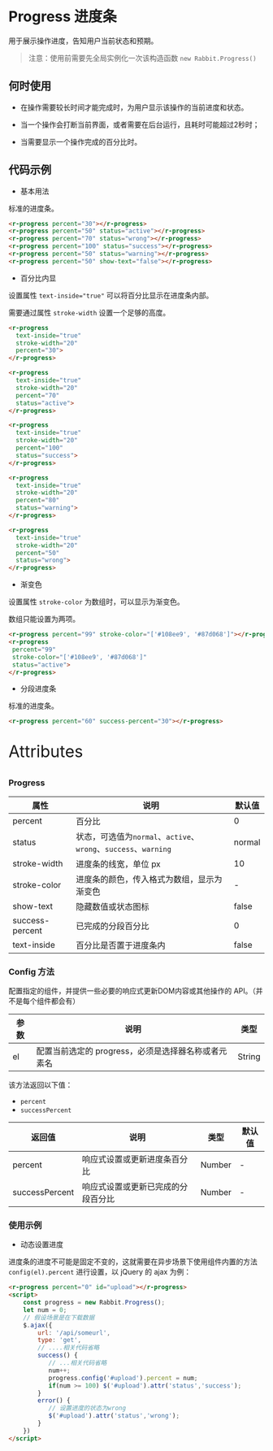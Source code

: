 # Progress 进度条

用于展示操作进度，告知用户当前状态和预期。

> 注意：使用前需要先全局实例化一次该构造函数  `new Rabbit.Progress()`

## 何时使用

- 在操作需要较长时间才能完成时，为用户显示该操作的当前进度和状态。

- 当一个操作会打断当前界面，或者需要在后台运行，且耗时可能超过2秒时；
- 当需要显示一个操作完成的百分比时。

## 代码示例

- 基本用法

标准的进度条。

```html
<r-progress percent="30"></r-progress>
<r-progress percent="50" status="active"></r-progress>
<r-progress percent="70" status="wrong"></r-progress>
<r-progress percent="100" status="success"></r-progress>
<r-progress percent="50" status="warning"></r-progress>
<r-progress percent="50" show-text="false"></r-progress>
```

- 百分比内显

设置属性 `text-inside="true"` 可以将百分比显示在进度条内部。

需要通过属性 `stroke-width` 设置一个足够的高度。

```html
<r-progress
  text-inside="true" 
  stroke-width="20" 
  percent="30">
</r-progress>

<r-progress
  text-inside="true" 
  stroke-width="20" 
  percent="70" 
  status="active">
</r-progress>

<r-progress
  text-inside="true" 
  stroke-width="20" 
  percent="100" 
  status="success">
</r-progress>

<r-progress
  text-inside="true" 
  stroke-width="20" 
  percent="80" 
  status="warning">
</r-progress>

<r-progress
  text-inside="true" 
  stroke-width="20" 
  percent="50" 
  status="wrong">
</r-progress>
```

- 渐变色

设置属性 `stroke-color` 为数组时，可以显示为渐变色。

数组只能设置为两项。

```html
<r-progress percent="99" stroke-color="['#108ee9', '#87d068']"></r-progress>
<r-progress
 percent="99" 
 stroke-color="['#108ee9', '#87d068']" 
 status="active">
</r-progress>
```

- 分段进度条

标准的进度条。

```html
<r-progress percent="60" success-percent="30"></r-progress>
```

<p style="font-size: 32px">Attributes</p>

### Progress

| 属性               | 说明                                                         | 默认值 |
| ------------------ | ------------------------------------------------------------ | ------ |
| percent         | 百分比                                                       | 0      |
| status          | 状态，可选值为`normal`、`active`、`wrong`、`success`、`warning` | normal |
| stroke-width    | 进度条的线宽，单位 px                                        | 10     |
| stroke-color    | 进度条的颜色，传入格式为数组，显示为渐变色                   | -      |
| show-text       | 隐藏数值或状态图标                                           | false  |
| success-percent | 已完成的分段百分比                                           | 0      |
| text-inside     | 百分比是否置于进度条内                                       | false  |

### Config  方法

配置指定的组件，并提供一些必要的响应式更新DOM内容或其他操作的 API。（并不是每个组件都会有）

| 参数 | 说明                                                | 类型   |
| ---- | --------------------------------------------------- | ------ |
| el   | 配置当前选定的 progress，必须是选择器名称或者元素名 | String |

该方法返回以下值：

- `percent`
- `successPercent`


| 返回值         | 说明                               | 类型   | 默认值 |
| -------------- | ---------------------------------- | ------ | ------ |
| percent        | 响应式设置或更新进度条百分比       | Number | -      |
| successPercent | 响应式设置或更新已完成的分段百分比 | Number | -      |

### 使用示例

- 动态设置进度

进度条的进度不可能是固定不变的，这就需要在异步场景下使用组件内置的方法 `config(el).percent`  进行设置，以  jQuery 的 ajax 为例：

```html
<r-progress percent="0" id="upload"></r-progress>
<script>
    const progress = new Rabbit.Progress();
    let num = 0;
	// 假设场景是在下载数据    
	$.ajax({
        url: '/api/someurl',
        type: 'get',
        // ....相关代码省略
        success() {
           // ...相关代码省略
           num++;
           progress.config('#upload').percent = num;
           if(num >= 100) $('#upload').attr('status','success');
        }
        error() {
       	   // 设置进度的状态为wrong
           $('#upload').attr('status','wrong');
        }        
    })
</script>
```

